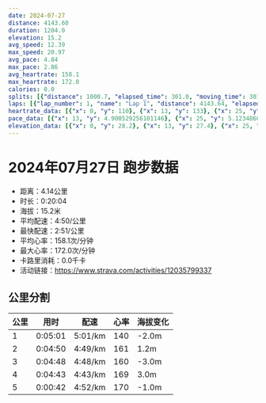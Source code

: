```yaml
---
date: 2024-07-27
distance: 4143.60
duration: 1204.0
elevation: 15.2
avg_speed: 12.39
max_speed: 20.97
avg_pace: 4.84
max_pace: 2.86
avg_heartrate: 158.1
max_heartrate: 172.0
calories: 0.0
splits: [{"distance": 1000.7, "elapsed_time": 301.0, "moving_time": 301.0, "average_speed": 3.32, "pace": 5.020090361445783, "average_heartrate": 140.05, "elevation_difference": -2.0, "split_number": 1}, {"distance": 1001.6, "elapsed_time": 290.0, "moving_time": 290.0, "average_speed": 3.45, "pace": 4.830927536231884, "average_heartrate": 161.56896551724137, "elevation_difference": 1.2, "split_number": 2}, {"distance": 1000.0, "elapsed_time": 288.0, "moving_time": 288.0, "average_speed": 3.47, "pace": 4.803083573487031, "average_heartrate": 160.41463414634146, "elevation_difference": -3.0, "split_number": 3}, {"distance": 997.8, "elapsed_time": 283.0, "moving_time": 283.0, "average_speed": 3.53, "pace": 4.721444759206799, "average_heartrate": 169.53003533568904, "elevation_difference": 3.0, "split_number": 4}, {"distance": 143.5, "elapsed_time": 46.0, "moving_time": 42.0, "average_speed": 3.42, "pace": 4.873304093567251, "average_heartrate": 170.57142857142858, "elevation_difference": -1.0, "split_number": 5}]
laps: [{"lap_number": 1, "name": "Lap 1", "distance": 4143.64, "elapsed_time": 1208.0, "moving_time": 1208.0, "average_speed": 3.43, "pace": 4.859096209912535, "average_heartrate": 158.18367346938774, "max_heartrate": 172, "start_date": "2024-07-27 17:51:19+00:00", "elevation_difference": 15.2}]
heartrate_data: [{"x": 0, "y": 110}, {"x": 13, "y": 133}, {"x": 25, "y": 136}, {"x": 38, "y": 121}, {"x": 51, "y": 126}, {"x": 63, "y": 127}, {"x": 75, "y": 136}, {"x": 89, "y": 140}, {"x": 101, "y": 139}, {"x": 114, "y": 137}, {"x": 127, "y": 138}, {"x": 141, "y": 135}, {"x": 154, "y": 140}, {"x": 167, "y": 144}, {"x": 178, "y": 145}, {"x": 193, "y": 147}, {"x": 205, "y": 146}, {"x": 219, "y": 146}, {"x": 231, "y": 150}, {"x": 243, "y": 149}, {"x": 261, "y": 151}, {"x": 275, "y": 152}, {"x": 288, "y": 148}, {"x": 301, "y": 153}, {"x": 312, "y": 159}, {"x": 325, "y": 160}, {"x": 336, "y": 161}, {"x": 349, "y": 162}, {"x": 361, "y": 162}, {"x": 373, "y": 164}, {"x": 386, "y": 164}, {"x": 398, "y": 163}, {"x": 411, "y": 163}, {"x": 424, "y": 161}, {"x": 436, "y": 166}, {"x": 449, "y": 166}, {"x": 461, "y": 164}, {"x": 473, "y": 164}, {"x": 485, "y": 163}, {"x": 496, "y": 162}, {"x": 509, "y": 160}, {"x": 521, "y": 160}, {"x": 533, "y": 160}, {"x": 544, "y": 159}, {"x": 558, "y": 160}, {"x": 570, "y": 158}, {"x": 583, "y": 162}, {"x": 594, "y": 162}, {"x": 608, "y": 159}, {"x": 619, "y": 162}, {"x": 633, "y": 160}, {"x": 645, "y": 162}, {"x": 656, "y": 160}, {"x": 668, "y": 158}, {"x": 681, "y": 159}, {"x": 692, "y": 159}, {"x": 704, "y": 159}, {"x": 715, "y": 159}, {"x": 727, "y": 161}, {"x": 740, "y": 160}, {"x": 751, "y": 157}, {"x": 764, "y": 161}, {"x": 774, "y": 160}, {"x": 787, "y": 164}, {"x": 799, "y": 161}, {"x": 814, "y": 162}, {"x": 826, "y": 162}, {"x": 838, "y": 162}, {"x": 849, "y": 158}, {"x": 862, "y": 161}, {"x": 876, "y": 161}, {"x": 890, "y": 164}, {"x": 902, "y": 165}, {"x": 914, "y": 166}, {"x": 926, "y": 166}, {"x": 938, "y": 167}, {"x": 949, "y": 168}, {"x": 960, "y": 168}, {"x": 972, "y": 169}, {"x": 985, "y": 169}, {"x": 997, "y": 169}, {"x": 1009, "y": 170}, {"x": 1022, "y": 171}, {"x": 1034, "y": 171}, {"x": 1046, "y": 172}, {"x": 1059, "y": 172}, {"x": 1071, "y": 172}, {"x": 1083, "y": 172}, {"x": 1095, "y": 171}, {"x": 1106, "y": 170}, {"x": 1118, "y": 171}, {"x": 1130, "y": 172}, {"x": 1142, "y": 172}, {"x": 1153, "y": 172}, {"x": 1165, "y": 171}, {"x": 1178, "y": 171}, {"x": 1191, "y": 170}, {"x": 1208, "y": 170}]
pace_data: [{"x": 13, "y": 4.900529256101146}, {"x": 25, "y": 5.123486012911158}, {"x": 38, "y": 5.626839972991221}, {"x": 51, "y": 4.540098065922092}, {"x": 63, "y": 4.214083438685209}, {"x": 75, "y": 5.260953282828282}, {"x": 89, "y": 4.763275221491854}, {"x": 101, "y": 4.673780145821649}, {"x": 114, "y": 5.020090361445783}, {"x": 127, "y": 5.35218368657675}, {"x": 141, "y": 5.49149917627677}, {"x": 154, "y": 5.4969327176781}, {"x": 167, "y": 3.921576470588235}, {"x": 178, "y": 4.504513513513513}, {"x": 193, "y": 6.979355108877722}, {"x": 205, "y": 3.9354663518299877}, {"x": 219, "y": 4.388283307003686}, {"x": 231, "y": 5.299427662957075}, {"x": 243, "y": 4.583800880088008}, {"x": 261, "y": 5.71168608636052}, {"x": 275, "y": 5.38678086619263}, {"x": 288, "y": 4.477888232133261}, {"x": 301, "y": 5.014049338146811}, {"x": 312, "y": 4.543811341330425}, {"x": 325, "y": 4.528994565217391}, {"x": 336, "y": 4.580021984061555}, {"x": 349, "y": 6.640119521912351}, {"x": 361, "y": 4.536390854654328}, {"x": 373, "y": 4.297756575554409}, {"x": 386, "y": 5.59660846205507}, {"x": 398, "y": 5.103092467850582}, {"x": 411, "y": 5.035256797583081}, {"x": 424, "y": 4.9544292508917955}, {"x": 436, "y": 4.612980902297259}, {"x": 449, "y": 5.015558230514595}, {"x": 461, "y": 4.5637185104052564}, {"x": 473, "y": 4.805853517877739}, {"x": 485, "y": 5.200218408736349}, {"x": 496, "y": 4.470681330472102}, {"x": 509, "y": 4.684288926363125}, {"x": 521, "y": 5.087515262515263}, {"x": 533, "y": 4.506949702541914}, {"x": 544, "y": 5.546322795341098}, {"x": 558, "y": 5.236160854539742}, {"x": 570, "y": 4.734857954545454}, {"x": 583, "y": 4.168759379689845}, {"x": 594, "y": 4.4575287510029415}, {"x": 608, "y": 4.515497155242482}, {"x": 619, "y": 4.4326329787234044}, {"x": 633, "y": 4.298865101882899}, {"x": 645, "y": 5.423592580540189}, {"x": 656, "y": 4.278998716302953}, {"x": 668, "y": 4.558725382932166}, {"x": 681, "y": 5.598488411152166}, {"x": 692, "y": 4.309981898112231}, {"x": 704, "y": 5.161567048621864}, {"x": 715, "y": 4.641241993873572}, {"x": 727, "y": 4.676402918069584}, {"x": 740, "y": 5.899716814159291}, {"x": 751, "y": 4.733513206475433}, {"x": 764, "y": 5.125061500615006}, {"x": 774, "y": 4.309981898112231}, {"x": 787, "y": 5.020090361445783}, {"x": 799, "y": 5.674736125297923}, {"x": 814, "y": 6.096086320409656}, {"x": 826, "y": 3.9308254716981126}, {"x": 838, "y": 4.957376561570493}, {"x": 849, "y": 4.5106089309878215}, {"x": 862, "y": 4.151108343711083}, {"x": 876, "y": 5.638261163734777}, {"x": 890, "y": 4.8704558737580355}, {"x": 902, "y": 4.8690330119777965}, {"x": 914, "y": 4.395226793248945}, {"x": 926, "y": 4.768726752503576}, {"x": 938, "y": 5.068947688564477}, {"x": 949, "y": 4.519170281995661}, {"x": 960, "y": 4.313328157349896}, {"x": 972, "y": 4.250624840601887}, {"x": 985, "y": 4.778297018348623}, {"x": 997, "y": 5.516948030453492}, {"x": 1009, "y": 4.619373614190687}, {"x": 1022, "y": 4.673780145821649}, {"x": 1034, "y": 5.590976182489097}, {"x": 1046, "y": 5.136117103235747}, {"x": 1059, "y": 5.2859816048208055}, {"x": 1071, "y": 4.417360190829578}, {"x": 1083, "y": 5.029179239589619}, {"x": 1095, "y": 5.369426546391752}, {"x": 1106, "y": 4.121340257171118}, {"x": 1118, "y": 4.786530729465824}, {"x": 1130, "y": 4.6309252570158375}, {"x": 1142, "y": 4.756478310502283}, {"x": 1153, "y": 5.537109634551495}, {"x": 1165, "y": 4.2258367139959425}, {"x": 1178, "y": 4.461108137044968}, {"x": 1191, "y": 4.200277217741935}, {"x": 1208, "y": 31.746095238095233}]
elevation_data: [{"x": 0, "y": 28.2}, {"x": 13, "y": 27.4}, {"x": 25, "y": 26.8}, {"x": 38, "y": 26.4}, {"x": 51, "y": 26.4}, {"x": 63, "y": 26.4}, {"x": 75, "y": 26.6}, {"x": 89, "y": 26.6}, {"x": 101, "y": 26.6}, {"x": 114, "y": 26.6}, {"x": 127, "y": 26.6}, {"x": 141, "y": 26.2}, {"x": 154, "y": 25.4}, {"x": 167, "y": 25.0}, {"x": 178, "y": 24.8}, {"x": 193, "y": 24.8}, {"x": 205, "y": 24.8}, {"x": 219, "y": 24.6}, {"x": 231, "y": 24.4}, {"x": 243, "y": 24.2}, {"x": 261, "y": 24.6}, {"x": 275, "y": 25.0}, {"x": 288, "y": 25.4}, {"x": 301, "y": 26.2}, {"x": 312, "y": 26.8}, {"x": 325, "y": 27.4}, {"x": 336, "y": 27.8}, {"x": 349, "y": 28.0}, {"x": 361, "y": 27.4}, {"x": 373, "y": 27.6}, {"x": 386, "y": 28.6}, {"x": 398, "y": 29.4}, {"x": 411, "y": 30.2}, {"x": 424, "y": 31.2}, {"x": 436, "y": 31.4}, {"x": 449, "y": 31.2}, {"x": 461, "y": 31.0}, {"x": 473, "y": 30.6}, {"x": 485, "y": 30.2}, {"x": 496, "y": 29.8}, {"x": 509, "y": 29.4}, {"x": 521, "y": 29.0}, {"x": 533, "y": 28.8}, {"x": 544, "y": 28.6}, {"x": 558, "y": 28.2}, {"x": 570, "y": 27.8}, {"x": 583, "y": 27.6}, {"x": 594, "y": 27.2}, {"x": 608, "y": 26.8}, {"x": 619, "y": 26.6}, {"x": 633, "y": 26.4}, {"x": 645, "y": 25.8}, {"x": 656, "y": 25.0}, {"x": 668, "y": 24.8}, {"x": 681, "y": 25.2}, {"x": 692, "y": 25.6}, {"x": 704, "y": 25.8}, {"x": 715, "y": 25.8}, {"x": 727, "y": 25.8}, {"x": 740, "y": 26.0}, {"x": 751, "y": 25.8}, {"x": 764, "y": 25.6}, {"x": 774, "y": 25.4}, {"x": 787, "y": 24.8}, {"x": 799, "y": 24.6}, {"x": 814, "y": 24.6}, {"x": 826, "y": 24.4}, {"x": 838, "y": 24.2}, {"x": 849, "y": 24.0}, {"x": 862, "y": 24.0}, {"x": 876, "y": 24.2}, {"x": 890, "y": 24.8}, {"x": 902, "y": 25.2}, {"x": 914, "y": 25.8}, {"x": 926, "y": 26.2}, {"x": 938, "y": 26.8}, {"x": 949, "y": 27.2}, {"x": 960, "y": 27.6}, {"x": 972, "y": 28.4}, {"x": 985, "y": 28.8}, {"x": 997, "y": 28.8}, {"x": 1009, "y": 28.4}, {"x": 1022, "y": 29.0}, {"x": 1034, "y": 30.4}, {"x": 1046, "y": 31.6}, {"x": 1059, "y": 32.0}, {"x": 1071, "y": 31.4}, {"x": 1083, "y": 30.8}, {"x": 1095, "y": 30.4}, {"x": 1106, "y": 29.8}, {"x": 1118, "y": 29.2}, {"x": 1130, "y": 28.6}, {"x": 1142, "y": 28.2}, {"x": 1153, "y": 28.0}, {"x": 1165, "y": 27.4}, {"x": 1178, "y": 27.0}, {"x": 1191, "y": 26.8}, {"x": 1208, "y": 26.4}]
---
```


# 2024年07月27日 跑步数据

- 距离：4.14公里
- 时长：0:20:04
- 海拔：15.2米
- 平均配速：4:50/公里
- 最快配速：2:51/公里
- 平均心率：158.1次/分钟
- 最大心率：172.0次/分钟
- 卡路里消耗：0.0千卡
- 活动链接：https://www.strava.com/activities/12035799337

## 公里分割

| 公里 | 用时 | 配速 | 心率 | 海拔变化 |
|------|------|------|------|------|
| 1 | 0:05:01 | 5:01/km | 140 | -2.0m |
| 2 | 0:04:50 | 4:49/km | 161 | 1.2m |
| 3 | 0:04:48 | 4:48/km | 160 | -3.0m |
| 4 | 0:04:43 | 4:43/km | 169 | 3.0m |
| 5 | 0:00:42 | 4:52/km | 170 | -1.0m |

